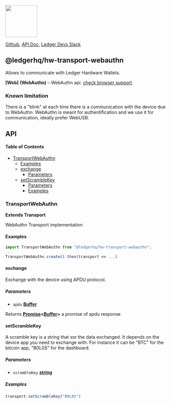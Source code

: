 <img src="https://user-images.githubusercontent.com/211411/34776833-6f1ef4da-f618-11e7-8b13-f0697901d6a8.png" height="100" />

[Github](https://github.com/LedgerHQ/ledgerjs/),
[API Doc](http://ledgerhq.github.io/ledgerjs/),
[Ledger Devs Slack](https://ledger-dev.slack.com/)

## @ledgerhq/hw-transport-webauthn

Allows to communicate with Ledger Hardware Wallets.

**[Web]** **(WebAuthn)** – WebAuthn api. [check browser support](https://caniuse.com/webauthn).

### Known limitation

There is a "blink" at each time there is a communication with the device due to WebAuthn. WebAuthn is meant for authentification and we use it for communication, ideally prefer WebUSB.

## API

<!-- Generated by documentation.js. Update this documentation by updating the source code. -->

#### Table of Contents

-   [TransportWebAuthn](#transportwebauthn)
    -   [Examples](#examples)
    -   [exchange](#exchange)
        -   [Parameters](#parameters)
    -   [setScrambleKey](#setscramblekey)
        -   [Parameters](#parameters-1)
        -   [Examples](#examples-1)

### TransportWebAuthn

**Extends Transport**

WebAuthn Transport implementation

#### Examples

```javascript
import TransportWebAuthn from "@ledgerhq/hw-transport-webauthn";
...
TransportWebAuthn.create().then(transport => ...)
```

#### exchange

Exchange with the device using APDU protocol.

##### Parameters

-   `apdu` **[Buffer](https://nodejs.org/api/buffer.html)** 

Returns **[Promise](https://developer.mozilla.org/docs/Web/JavaScript/Reference/Global_Objects/Promise)&lt;[Buffer](https://nodejs.org/api/buffer.html)>** a promise of apdu response

#### setScrambleKey

A scramble key is a string that xor the data exchanged.
It depends on the device app you need to exchange with.
For instance it can be "BTC" for the bitcoin app, "B0L0S" for the dashboard.

##### Parameters

-   `scrambleKey` **[string](https://developer.mozilla.org/docs/Web/JavaScript/Reference/Global_Objects/String)** 

##### Examples

```javascript
transport.setScrambleKey("B0L0S")
```
